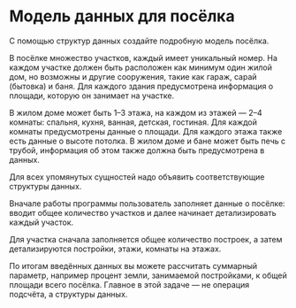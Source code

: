 <h1>Модель данных для посёлка</h1>
<p>С помощью структур данных создайте подробную модель посёлка.</p>
<p>В посёлке множество участков, каждый имеет уникальный номер. На каждом участке должен быть расположен как минимум один жилой дом, но возможны и другие сооружения, такие как гараж, сарай (бытовка) и баня. Для каждого здания предусмотрена информация о площади, которую он занимает на участке.</p>
<p>В жилом доме может быть 1–3 этажа, на каждом из этажей — 2–4 комнаты: спальня, кухня, ванная, детская, гостиная. Для каждой комнаты предусмотрены данные о площади. Для каждого этажа также есть данные о высоте потолка. В жилом доме и бане может быть печь с трубой, информация об этом также должна быть предусмотрена в данных.</p>
<p>Для всех упомянутых сущностей надо объявить соответствующие структуры данных.</p>
<p>Вначале работы программы пользователь заполняет данные о посёлке: вводит общее количество участков и далее начинает детализировать каждый участок.</p>
<p>Для участка сначала заполняется общее количество построек, а затем детализируются постройки, этажи, комнаты на этажах.</p>
<p>По итогам введённых данных вы можете рассчитать суммарный параметр, например процент земли, занимаемой постройками, к общей площади всего посёлка. Главное в этой задаче — не операция подсчёта, а структуры данных.</p>
